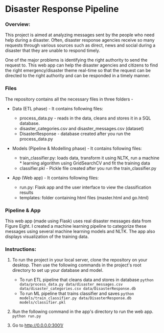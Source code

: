 # Disaster Response Pipeline

### Overview:
This project is aimed at analyzing messages sent by the people who need help during a disaster. Often, disaster response agencies receive so many requests through various sources such as direct, news and social during a disaster that they are unable to respond timely.

One of the major problems is identifying the right authority to send the request to. This web app can help the disaster agencies and citizens to find the right emergency/disaster theme real-time so that the request can be directed to the right authority and can be responded in a timely manner.

### Files
The repository contains all the necessary files in three folders -

* Data (ETL phase) - It contains following files:
  * process_data.py - reads in the data, cleans and stores it in a SQL database.
  * disaster_categories.csv and disaster_messages.csv (dataset)
  * DisasterResponse - database created after you run the process_data.py

* Models (Pipeline & Modelling phase) - It contains following files:
  * train_classifier.py: loads data, transform it using NLTK, run a machine * learning algorithm using GridSearchCV and fit the training data
  * classifier.pkl - Pickle file created after you run the train_classifier.py

* App (Web app) - It contains following files:
  * run.py: Flask app and the user interface to view the classification results
  * templates: folder containing html files (master.html and go.html)


### Pipeline & App
This web app (made using Flask) uses real disaster messages data from Figure Eight. I created a machine learning pipeline to categorize these messages using several machine learning models and NLTK. The app also displays visualization of the training data.


### Instructions:
1. To run the project in your local server, clone the repository on your desktop. Then use the following commands in the project's root directory to set up your database and model.

    - To run ETL pipeline that cleans data and stores in database
        `python data/process_data.py data/disaster_messages.csv data/disaster_categories.csv data/DisasterResponse.db`
    - To run ML pipeline that trains classifier and saves
        `python models/train_classifier.py data/DisasterResponse.db models/classifier.pkl`

2. Run the following command in the app's directory to run the web app.
    `python run.py`

3. Go to http://0.0.0.0:3001/

